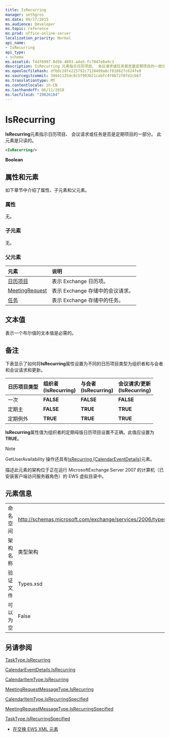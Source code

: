 ```yaml
---
title: IsRecurring
manager: sethgros
ms.date: 09/17/2015
ms.audience: Developer
ms.topic: reference
ms.prod: office-online-server
localization_priority: Normal
api_name:
- IsRecurring
api_type:
- schema
ms.assetid: f4df6997-8d5b-4893-a4a5-fc7047e0a9c3
description: IsRecurring 元素指示日历项目、 会议请求或任务是否是定期项目的一部分。 此元素是只读的。
ms.openlocfilehash: dfb0c28fe225792c7128409a8cf010627c624fe0
ms.sourcegitcommit: 34041125dc8c5f993b21cebfc4f8b72f0fd2cb6f
ms.translationtype: MT
ms.contentlocale: zh-CN
ms.lasthandoff: 06/11/2018
ms.locfileid: "19826104"
---
```

# <a name="isrecurring"></a>IsRecurring

**IsRecurring**元素指示日历项目、 会议请求或任务是否是定期项目的一部分。 此元素是只读的。 
  
```xml
<IsRecurring/>
```

 **Boolean**
## <a name="attributes-and-elements"></a>属性和元素

如下章节中介绍了属性、子元素和父元素。
  
### <a name="attributes"></a>属性

无。
  
### <a name="child-elements"></a>子元素

无。
  
### <a name="parent-elements"></a>父元素

|**元素**|**说明**|
|:-----|:-----|
|[日历项目](calendaritem.md) <br/> |表示 Exchange 日历项。  <br/> |
|[MeetingRequest](meetingrequest.md) <br/> |表示 Exchange 存储中的会议请求。  <br/> |
|[任务](task.md) <br/> |表示 Exchange 存储中的任务。  <br/> |
   
## <a name="text-value"></a>文本值

表示一个布尔值的文本值是必需的。
  
## <a name="remarks"></a>备注

下表显示了如何将**IsRecurring**属性设置为不同的日历项目类型为组织者和与会者和会议请求和更新。 
  
|**日历项目类型**|**组织者<br/>(IsRecurring)**|**与会者<br/>(IsRecurring)**|**会议请求/更新<br/>(IsRecurring)**|
|:-----|:-----|:-----|:-----|
|一次  <br/> |**FALSE** <br/> |**FALSE** <br/> |**FALSE** <br/> |
|定期主  <br/> |**FALSE** <br/> |**TRUE** <br/> |**TRUE** <br/> |
|定期例外  <br/> |**TRUE** <br/> |**TRUE** <br/> |**TRUE** <br/> |
   
**IsRecurring**属性值为组织者的定期母版日历项目设置不正确。此值应设置为**TRUE**。 
  
> [!NOTE]
> GetUserAvailability 操作还具有[IsRecurring (CalendarEventDetails)](isrecurring-calendareventdetails.md)元素。 
  
描述此元素的架构位于正在运行 MicrosoftExchange Server 2007 的计算机（已安装客户端访问服务器角色）的 EWS 虚拟目录中。
  
## <a name="element-information"></a>元素信息

|||
|:-----|:-----|
|命名空间  <br/> |http://schemas.microsoft.com/exchange/services/2006/types  <br/> |
|架构名称  <br/> |类型架构  <br/> |
|验证文件  <br/> |Types.xsd  <br/> |
|可以为空  <br/> |False  <br/> |
   
## <a name="see-also"></a>另请参阅



[TaskType.IsRecurring](https://msdn.microsoft.com/library/ExchangeWebServices.TaskType.IsRecurring.aspx)
  
[CalendarEventDetails.IsRecurring](https://msdn.microsoft.com/library/ExchangeWebServices.CalendarEventDetails.IsRecurring.aspx)
  
[CalendarItemType.IsRecurring](https://msdn.microsoft.com/library/ExchangeWebServices.CalendarItemType.IsRecurring.aspx)
  
[MeetingRequestMessageType.IsRecurring](https://msdn.microsoft.com/library/ExchangeWebServices.MeetingRequestMessageType.IsRecurring.aspx)
  
[CalendarItemType.IsRecurringSpecified](https://msdn.microsoft.com/library/ExchangeWebServices.CalendarItemType.IsRecurringSpecified.aspx)
  
[MeetingRequestMessageType.IsRecurringSpecified](https://msdn.microsoft.com/library/ExchangeWebServices.MeetingRequestMessageType.IsRecurringSpecified.aspx)
  
[TaskType.IsRecurringSpecified](https://msdn.microsoft.com/library/ExchangeWebServices.TaskType.IsRecurringSpecified.aspx)


- [在交换 EWS XML 元素](ews-xml-elements-in-exchange.md)

